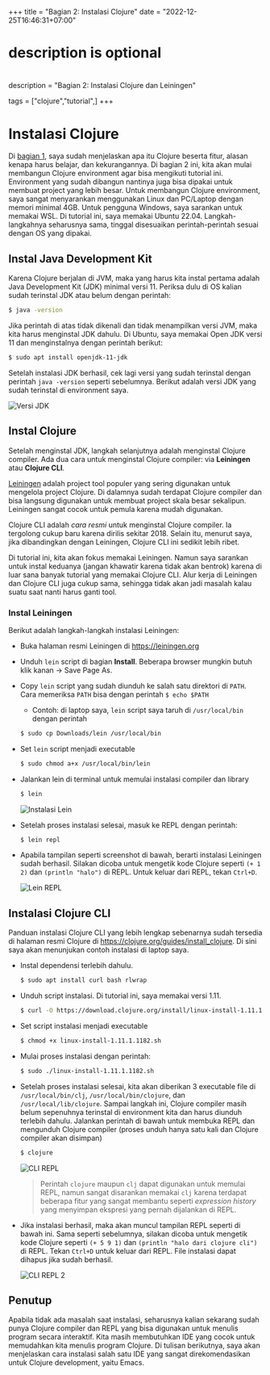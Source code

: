 +++
title = "Bagian 2: Instalasi Clojure"
date = "2022-12-25T16:46:31+07:00"

#
# description is optional
#
description = "Bagian 2: Instalasi Clojure dan Leiningen"

tags = ["clojure","tutorial",]
+++
# Instalasi Clojure

Di [bagian 1](https://riz.maulana.me/blog/2022/12/bagian-1-mengenal-clojure/), saya sudah menjelaskan apa itu Clojure beserta fitur, alasan kenapa harus belajar, dan kekurangannya. Di bagian 2 ini, kita akan mulai membangun Clojure environment agar bisa mengikuti tutorial ini. Environment yang sudah dibangun nantinya juga bisa dipakai untuk membuat project yang lebih besar. Untuk membangun Clojure environment, saya sangat menyarankan menggunakan Linux dan PC/Laptop dengan memori minimal 4GB. Untuk pengguna Windows, saya sarankan untuk memakai WSL. Di tutorial ini, saya memakai Ubuntu 22.04. Langkah-langkahnya seharusnya sama, tinggal disesuaikan perintah-perintah sesuai dengan OS yang dipakai.

## Instal Java Development Kit

Karena Clojure berjalan di JVM, maka yang harus kita instal pertama adalah Java Development Kit (JDK) minimal versi 11. Periksa dulu di OS kalian sudah terinstal JDK atau belum dengan perintah:

```bash 
$ java -version
```

Jika perintah di atas tidak dikenali dan tidak menampilkan versi JVM, maka kita harus menginstal JDK dahulu. Di Ubuntu, saya memakai Open JDK versi 11 dan menginstalnya dengan perintah berikut:

```bash 
$ sudo apt install openjdk-11-jdk
```

Setelah instalasi JDK berhasil, cek lagi versi yang sudah terinstal dengan perintah `java -version` seperti sebelumnya. Berikut adalah versi JDK yang sudah terinstal di environment saya.

![Versi JDK](/img/tutorial-clojure/bab-2/versi-jdk.png)

## Instal Clojure

Setelah menginstal JDK, langkah selanjutnya adalah menginstal Clojure compiler. Ada dua cara untuk menginstal Clojure compiler: via **Leiningen** atau **Clojure CLI**. 

[Leiningen](https://leiningen.org/) adalah project tool populer yang sering digunakan untuk mengelola project Clojure. Di dalamnya sudah terdapat Clojure compiler dan bisa langsung digunakan untuk membuat project skala besar sekalipun. Leiningen sangat cocok untuk pemula karena mudah digunakan.

Clojure CLI adalah *cara resmi* untuk menginstal Clojure compiler. Ia tergolong cukup baru karena dirilis sekitar 2018. Selain itu, menurut saya, jika dibandingkan dengan Leiningen, Clojure CLI ini sedikit lebih ribet.

Di tutorial ini, kita akan fokus memakai Leiningen. Namun saya sarankan untuk instal keduanya (jangan khawatir karena tidak akan bentrok) karena di luar sana banyak tutorial yang memakai Clojure CLI. Alur kerja di Leiningen dan Clojure CLI juga cukup sama, sehingga tidak akan jadi masalah kalau suatu saat nanti harus ganti tool.

### Instal Leiningen
Berikut adalah langkah-langkah instalasi Leiningen:
* Buka halaman resmi Leiningen di https://leiningen.org
* Unduh `lein` script di bagian **Install**. Beberapa browser mungkin butuh klik kanan -> Save Page As.
* Copy `lein` script yang sudah diunduh ke salah satu direktori di `PATH`. Cara memeriksa `PATH` bisa dengan perintah `$ echo $PATH`
    * Contoh: di laptop saya, `lein` script saya taruh di `/usr/local/bin`  dengan perintah
    ```bash
    $ sudo cp Downloads/lein /usr/local/bin
    ```
* Set `lein` script menjadi executable 
    ```bash
    $ sudo chmod a+x /usr/local/bin/lein
    ```
* Jalankan lein di terminal untuk memulai instalasi compiler dan library
    ```bash
    $ lein
    ```
    
    ![Instalasi Lein](/img/tutorial-clojure/bab-2/lein-install.png)
    
* Setelah proses instalasi selesai, masuk ke REPL dengan perintah:
    ```bash 
    $ lein repl
    ```
    
* Apabila tampilan seperti screenshot di bawah, berarti instalasi Leiningen sudah berhasil. Silakan dicoba untuk mengetik kode Clojure seperti `(+ 1 2)` dan `(println "halo")` di REPL. Untuk keluar dari REPL, tekan `Ctrl+D`.

    ![Lein REPL](/img/tutorial-clojure/bab-2/lein-repl.png)
    
## Instalasi Clojure CLI
Panduan instalasi Clojure CLI yang lebih lengkap sebenarnya sudah tersedia di halaman resmi Clojure di https://clojure.org/guides/install_clojure. Di sini saya akan menunjukan contoh instalasi di laptop saya.
* Instal dependensi terlebih dahulu.
    ```bash
    $ sudo apt install curl bash rlwrap
    ```
* Unduh script instalasi. Di tutorial ini, saya memakai versi 1.11.
    ```bash
    $ curl -O https://download.clojure.org/install/linux-install-1.11.1.1182.sh
    ```
* Set script instalasi menjadi executable 
    ```bash
    $ chmod +x linux-install-1.11.1.1182.sh
    ```
* Mulai proses instalasi dengan perintah: 
    ```bash
    $ sudo ./linux-install-1.11.1.1182.sh
    ```
* Setelah proses instalasi selesai, kita akan diberikan 3 executable file di `/usr/local/bin/clj`, `/usr/local/bin/clojure`, dan `/usr/local/lib/clojure`. Sampai langkah ini, Clojure compiler masih belum sepenuhnya terinstal di environment kita dan harus diunduh terlebih dahulu. Jalankan perintah di bawah untuk membuka REPL dan mengunduh Clojure compiler (proses unduh hanya satu kali dan Clojure compiler akan disimpan)
    ```bash
    $ clojure
    ```
    
    ![CLI REPL](/img/tutorial-clojure/bab-2/cli-repl-1.png)
    
    > Perintah `clojure` maupun `clj` dapat digunakan untuk memulai REPL, namun sangat disarankan memakai `clj` karena terdapat beberapa fitur yang sangat membantu seperti *expression history* yang menyimpan ekspresi yang pernah dijalankan di REPL.
    
* Jika instalasi berhasil, maka akan muncul tampilan REPL seperti di bawah ini. Sama seperti sebelumnya, silakan dicoba untuk mengetik kode Clojure seperti `(+ 5 9 1)` dan `(println "halo dari clojure cli")` di REPL. Tekan `Ctrl+D` untuk keluar dari REPL. File instalasi dapat dihapus jika sudah berhasil.

    ![CLI REPL 2](/img/tutorial-clojure/bab-2/cli-repl-2.png)

## Penutup
Apabila tidak ada masalah saat instalasi, seharusnya kalian sekarang sudah punya Clojure compiler dan REPL yang bisa digunakan untuk menulis program secara interaktif. Kita masih membutuhkan IDE yang cocok untuk memudahkan kita menulis program Clojure. Di tulisan berikutnya, saya akan menjelaskan cara instalasi salah satu IDE yang sangat direkomendasikan untuk Clojure development, yaitu Emacs.
